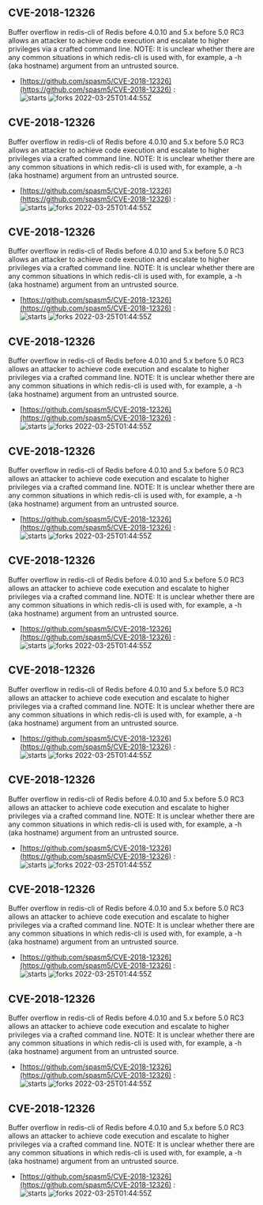 ## CVE-2018-12326
 Buffer overflow in redis-cli of Redis before 4.0.10 and 5.x before 5.0 RC3 allows an attacker to achieve code execution and escalate to higher privileges via a crafted command line. NOTE: It is unclear whether there are any common situations in which redis-cli is used with, for example, a -h (aka hostname) argument from an untrusted source.

- [https://github.com/spasm5/CVE-2018-12326](https://github.com/spasm5/CVE-2018-12326) :  
![starts](https://img.shields.io/github/stars/spasm5/CVE-2018-12326.svg) 
![forks](https://img.shields.io/github/forks/spasm5/CVE-2018-12326.svg) 
2022-03-25T01:44:55Z

## CVE-2018-12326
 Buffer overflow in redis-cli of Redis before 4.0.10 and 5.x before 5.0 RC3 allows an attacker to achieve code execution and escalate to higher privileges via a crafted command line. NOTE: It is unclear whether there are any common situations in which redis-cli is used with, for example, a -h (aka hostname) argument from an untrusted source.

- [https://github.com/spasm5/CVE-2018-12326](https://github.com/spasm5/CVE-2018-12326) :  
![starts](https://img.shields.io/github/stars/spasm5/CVE-2018-12326.svg) 
![forks](https://img.shields.io/github/forks/spasm5/CVE-2018-12326.svg) 
2022-03-25T01:44:55Z

## CVE-2018-12326
 Buffer overflow in redis-cli of Redis before 4.0.10 and 5.x before 5.0 RC3 allows an attacker to achieve code execution and escalate to higher privileges via a crafted command line. NOTE: It is unclear whether there are any common situations in which redis-cli is used with, for example, a -h (aka hostname) argument from an untrusted source.

- [https://github.com/spasm5/CVE-2018-12326](https://github.com/spasm5/CVE-2018-12326) :  
![starts](https://img.shields.io/github/stars/spasm5/CVE-2018-12326.svg) 
![forks](https://img.shields.io/github/forks/spasm5/CVE-2018-12326.svg) 
2022-03-25T01:44:55Z

## CVE-2018-12326
 Buffer overflow in redis-cli of Redis before 4.0.10 and 5.x before 5.0 RC3 allows an attacker to achieve code execution and escalate to higher privileges via a crafted command line. NOTE: It is unclear whether there are any common situations in which redis-cli is used with, for example, a -h (aka hostname) argument from an untrusted source.

- [https://github.com/spasm5/CVE-2018-12326](https://github.com/spasm5/CVE-2018-12326) :  
![starts](https://img.shields.io/github/stars/spasm5/CVE-2018-12326.svg) 
![forks](https://img.shields.io/github/forks/spasm5/CVE-2018-12326.svg) 
2022-03-25T01:44:55Z

## CVE-2018-12326
 Buffer overflow in redis-cli of Redis before 4.0.10 and 5.x before 5.0 RC3 allows an attacker to achieve code execution and escalate to higher privileges via a crafted command line. NOTE: It is unclear whether there are any common situations in which redis-cli is used with, for example, a -h (aka hostname) argument from an untrusted source.

- [https://github.com/spasm5/CVE-2018-12326](https://github.com/spasm5/CVE-2018-12326) :  
![starts](https://img.shields.io/github/stars/spasm5/CVE-2018-12326.svg) 
![forks](https://img.shields.io/github/forks/spasm5/CVE-2018-12326.svg) 
2022-03-25T01:44:55Z

## CVE-2018-12326
 Buffer overflow in redis-cli of Redis before 4.0.10 and 5.x before 5.0 RC3 allows an attacker to achieve code execution and escalate to higher privileges via a crafted command line. NOTE: It is unclear whether there are any common situations in which redis-cli is used with, for example, a -h (aka hostname) argument from an untrusted source.

- [https://github.com/spasm5/CVE-2018-12326](https://github.com/spasm5/CVE-2018-12326) :  
![starts](https://img.shields.io/github/stars/spasm5/CVE-2018-12326.svg) 
![forks](https://img.shields.io/github/forks/spasm5/CVE-2018-12326.svg) 
2022-03-25T01:44:55Z

## CVE-2018-12326
 Buffer overflow in redis-cli of Redis before 4.0.10 and 5.x before 5.0 RC3 allows an attacker to achieve code execution and escalate to higher privileges via a crafted command line. NOTE: It is unclear whether there are any common situations in which redis-cli is used with, for example, a -h (aka hostname) argument from an untrusted source.

- [https://github.com/spasm5/CVE-2018-12326](https://github.com/spasm5/CVE-2018-12326) :  
![starts](https://img.shields.io/github/stars/spasm5/CVE-2018-12326.svg) 
![forks](https://img.shields.io/github/forks/spasm5/CVE-2018-12326.svg) 
2022-03-25T01:44:55Z

## CVE-2018-12326
 Buffer overflow in redis-cli of Redis before 4.0.10 and 5.x before 5.0 RC3 allows an attacker to achieve code execution and escalate to higher privileges via a crafted command line. NOTE: It is unclear whether there are any common situations in which redis-cli is used with, for example, a -h (aka hostname) argument from an untrusted source.

- [https://github.com/spasm5/CVE-2018-12326](https://github.com/spasm5/CVE-2018-12326) :  
![starts](https://img.shields.io/github/stars/spasm5/CVE-2018-12326.svg) 
![forks](https://img.shields.io/github/forks/spasm5/CVE-2018-12326.svg) 
2022-03-25T01:44:55Z

## CVE-2018-12326
 Buffer overflow in redis-cli of Redis before 4.0.10 and 5.x before 5.0 RC3 allows an attacker to achieve code execution and escalate to higher privileges via a crafted command line. NOTE: It is unclear whether there are any common situations in which redis-cli is used with, for example, a -h (aka hostname) argument from an untrusted source.

- [https://github.com/spasm5/CVE-2018-12326](https://github.com/spasm5/CVE-2018-12326) :  
![starts](https://img.shields.io/github/stars/spasm5/CVE-2018-12326.svg) 
![forks](https://img.shields.io/github/forks/spasm5/CVE-2018-12326.svg) 
2022-03-25T01:44:55Z

## CVE-2018-12326
 Buffer overflow in redis-cli of Redis before 4.0.10 and 5.x before 5.0 RC3 allows an attacker to achieve code execution and escalate to higher privileges via a crafted command line. NOTE: It is unclear whether there are any common situations in which redis-cli is used with, for example, a -h (aka hostname) argument from an untrusted source.

- [https://github.com/spasm5/CVE-2018-12326](https://github.com/spasm5/CVE-2018-12326) :  
![starts](https://img.shields.io/github/stars/spasm5/CVE-2018-12326.svg) 
![forks](https://img.shields.io/github/forks/spasm5/CVE-2018-12326.svg) 
2022-03-25T01:44:55Z

## CVE-2018-12326
 Buffer overflow in redis-cli of Redis before 4.0.10 and 5.x before 5.0 RC3 allows an attacker to achieve code execution and escalate to higher privileges via a crafted command line. NOTE: It is unclear whether there are any common situations in which redis-cli is used with, for example, a -h (aka hostname) argument from an untrusted source.

- [https://github.com/spasm5/CVE-2018-12326](https://github.com/spasm5/CVE-2018-12326) :  
![starts](https://img.shields.io/github/stars/spasm5/CVE-2018-12326.svg) 
![forks](https://img.shields.io/github/forks/spasm5/CVE-2018-12326.svg) 
2022-03-25T01:44:55Z

